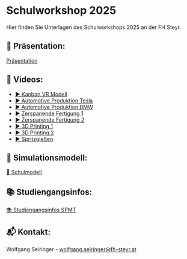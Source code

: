 # Schulworkshop 2025

Hier finden Sie Unterlagen des Schulworkshops 2025 an der FH Steyr.

## 📂 Präsentation:
[Präsentation](Schulworkshop_2025.pdf?raw=true)

## 🎥 Videos:
- [▶️ Kanban VR Modell](Kanban_VR_Modell_compressed.mp4?raw=true)
- [▶️ Automotive Produktion Tesla](https://youtu.be/7-4yOx1CnXE)
- [▶️ Automotive Produktion BMW](https://youtu.be/s6AS-YxT4g4)
- [▶️ Zerspanende Fertigung 1](https://youtu.be/ACf3SqlZ0vQ)
- [▶️ Zerspanende Fertigung 2](https://youtu.be/-kLlKQSibBY)
- [▶️ 3D Printing 1](https://www.youtube.com/watch?v=_BFiXIO1rS8)
- [▶️ 3D Printing 2](https://www.youtube.com/shorts/RCJkDLNW2_0)
- [▶️ Spritzgießen](https://youtu.be/ACf3SqlZ0vQ?feature=shared)

## 🧩 Simulationsmodell:
[📄 Schulmodell](schulmodell.alp?raw=true)

## 📚 Studiengangsinfos:
[📚 Studiengangsinfos SPMT](https://fh-ooe.at/studienangebot/smart-production-und-management-bachelor)

## 📬 Kontakt:
Wolfgang Seiringer - [wolfgang.seiringer@fh-steyr.at](mailto:wolfgang.seiringer@fh-steyr.at)
